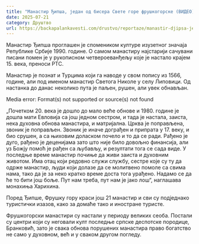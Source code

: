 ```yaml
---
title: "Манастир Ђипша, један од бисера Свете горе фрушкогорске (ВИДЕО)"
date: 2025-07-21
category: Друштво
url: https://backapalankavesti.com/drustvo/reportaze/manastir-djipsa-jedan-od-bisera-svete-gore-fruskogorske-video/
---
```


Манастир Ђипша проглашен је спомеником културе изузетног значаја Републике Србије 1990. године. О самом манастиру најстарији сачувани писани помен је у рукописном четвероеванђељу које је настало крајем 15. века, преноси РТС.

Манастир је познат и Турцима који га наводе у свом попису из 1566, године, али под именом манастир Светога Николе у селу Липовици. Од настанка до данас неколико пута је паљен, рушен, али увек обнављан.

Media error: Format(s) not supported or source(s) not found

„Почетком 20. века је дошло до мало веће обнове и 1980. године је дошла мати Евловија са још једном сестром, и тада је настала, заиста, нека духовна обнова манастира, и матријална. Црква је поправљена, звоник је поправљен. Звоник је иначе дограђен и припрата у 17. веку, и био срушен, а са њиховим доласком почело и то да се ради. Рађено је дуго, рађено је деценијама зато што није било довољно финансија, али уз Божју помоћ је рађен са љубављу, и резултати тога се сада виде. У последње време манастир почиње да живи заиста и духовним животом. Има отац који редовно служи службу, сестре које су ту да одрже манастир, људи који долазе да се молитвено помоле са свима нама, тако да је за неко кратко време доста тога урађено. Надамо се да ће то бити још боље. Пут нам треба, пут нам је јако лош“, наглашава монахиња Харихина.

Поред Ђипше, Фрушку гору краси још 21 манастир и сви су подједнако туристички изазов, како за домаће тако и иностране туристе.

Фрушкогорски манастири су настали у периоду великих сеоба. Постали су центри који су неговали култ последње српске деспотске породице, Бранковић, зато је свака обнова порушених манастира право богатство не само у духовном, већ и у сваком другом погледу.
